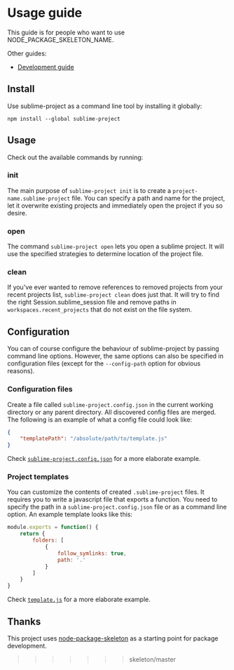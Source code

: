 # Usage guide

This guide is for people who want to use NODE_PACKAGE_SKELETON_NAME. 

Other guides:
* [Development guide](development.md)

## Install

Use sublime-project as a command line tool by installing it globally:

```
npm install --global sublime-project
```

## Usage

Check out the available commands by running:

### init

The main purpose of `sublime-project init` is to create a `project-name.sublime-project` file. You can specify a path and name for the project, let it overwrite existing projects and immediately open the project if you so desire. 

### open

The command `sublime-project open` lets you open a sublime project. It will use the specified strategies to determine location of the project file.

### clean

If you've ever wanted to remove references to removed projects from your recent projects list, `sublime-project clean` does just that. It will try to find the right Session.sublime_session file and remove paths in `workspaces.recent_projects` that do not exist on the file system. 

## Configuration

You can of course configure the behaviour of sublime-project by passing command line options. However, the same options can also be specified in configuration files (except for the `--config-path` option for obvious reasons).

### Configuration files

Create a file called `sublime-project.config.json` in the current working directory or any parent directory. All discovered config files are merged. The following is an example of what a config file could look like:

```json
{
    "templatePath": "/absolute/path/to/template.js"
}
```

Check [`sublime-project.config.json`](examples/sublime-project.config.json) for a more elaborate example.

### Project templates

You can customize the contents of created `.sublime-project` files. It requires you to write a javascript file that exports a function. You need to specify the path in a `sublime-project.config.json` file or as a command line option. An example template looks like this:

```js
module.exports = function() {
    return {
        folders: [
            {
                follow_symlinks: true,
                path: '.'
            }
        ]
    }
}
```

Check [`template.js`](examples/template.js) for a more elaborate example.

## Thanks

This project uses [node-package-skeleton](https://github.com/mickvangelderen/node-package-skeleton) as a starting point for package development. 
>>>>>>> skeleton/master
